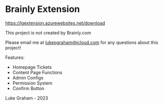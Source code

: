 #  Brainly Extension

https://lgextension.azurewebsites.net/download

This project is not created by Brainly.com

Please email me at lukepgraham@icloud.com for any questions about this project!

Features:

- Homepage Tickets
- Content Page Functions
- Admin Configs
- Permission System
- Confirm Button

Luke Graham - 2023
